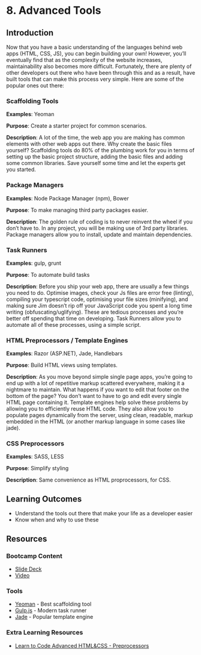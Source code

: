 # 8. Advanced Tools
## Introduction
Now that you have a basic understanding of the languages behind web apps (HTML, CSS, JS), you can begin building your own! However, you’ll eventually find that as the complexity of the website increases, maintainability also becomes more difficult. Fortunately, there are plenty of other developers out there who have been through this and as a result, have built tools that can make this process very simple. Here are some of the popular ones out there: 

### Scaffolding Tools 
**Examples**: Yeoman

**Purpose**: Create a starter project for common scenarios.

**Description**: A lot of the time, the web app you are making has common elements with other web apps out there. Why create the basic files yourself? Scaffolding tools do 80% of the plumbing work for you in terms of setting up the basic project structure, adding the basic files and adding some common libraries. Save yourself some time and let the experts get you started.

### Package Managers 
**Examples**: Node Package Manager (npm), Bower

**Purpose**: To make managing third party packages easier. 

**Description**: The golden rule of coding is to never reinvent the wheel if you don’t have to. In any project, you will be making use of 3rd party libraries. Package managers allow you to install, update and maintain dependencies.

### Task Runners 
**Examples**: gulp, grunt 

**Purpose**: To automate build tasks 

**Description**: Before you ship your web app, there are usually a few things you need to do. Optimise images, check your Js files are error free (linting), compiling your typescript code, optimising your file sizes (minifying), and making sure Jim doesn’t rip off your JavaScript code you spent a long time writing (obfuscating/uglifying). These are tedious processes and you’re better off spending that time on developing. Task Runners allow you to automate all of these processes, using a simple script.

### HTML Preprocessors / Template Engines
**Examples**: Razor (ASP.NET), Jade, Handlebars

**Purpose**: Build HTML views using templates.

**Description**: As you move beyond simple single page apps, you’re going to end up with a lot of repetitive markup scattered everywhere, making it a nightmare to maintain. What happens if you want to edit that footer on the bottom of the page? You don’t want to have to go and edit every single HTML page containing it. Template engines help solve these problems by allowing you to efficiently reuse HTML code. They also allow you to populate pages dynamically from the server, using clean, readable, markup embedded in the HTML (or another markup language in some cases like jade).

### CSS Preprocessors
**Examples**: SASS, LESS

**Purpose**: Simplify styling

**Description**: Same convenience as HTML proprocessors, for CSS. 

## Learning Outcomes
* Understand the tools out there that make your life as a developer easier
* Know when and why to use these

## Resources
### Bootcamp Content
* [Slide Deck](http://link.com)
* [Video](http://link.com)

### Tools
* [Yeoman](http://yeoman.io/) - Best scaffolding tool
* [Gulp.js](http://gulpjs.com/) - Modern task runner
* [Jade](http://jade-lang.com/) - Popular template engine

### Extra Learning Resources
* [Learn to Code Advanced HTML&CSS - Preprocessors](http://learn.shayhowe.com/advanced-html-css/preprocessors/)
